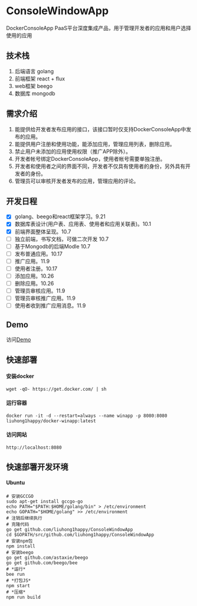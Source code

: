# ConsoleWindowApp

DockerConsoleApp PaaS平台深度集成产品，用于管理开发者的应用和用户选择使用的应用

## 技术栈
1. 后端语言 golang
2. 前端框架 react + flux
3. web框架 beego
4. 数据库 mongodb

## 需求介绍

1. 能提供给开发者发布应用的接口，该接口暂时仅支持DockerConsoleApp中发布的应用。
2. 能提供用户注册和使用功能，能添加应用，管理应用列表，删除应用。
3. 禁止用户未添加的应用使用权限（推广APP除外）。
4. 开发者帐号绑定DockerConsoleApp，使用者帐号需要单独注册。
5. 开发者和使用者之间的界面不同，开发者不仅具有使用者的身份，另外具有开发者的身份。
6. 管理员可以审核开发者发布的应用，管理应用的评论。

## 开发日程

- [x] golang、beego和react框架学习。9.21
- [x] 数据库表设计(用户表、应用表、使用者和应用关联表)。10.1
- [x] 前端界面整体呈现。10.7
- [ ] 独立前端，书写文档，可做二次开发 10.7
- [ ] 基于Mongodb的后端Modle 10.7
- [ ] 发布普通应用。10.17
- [ ] 推广应用。11.9
- [ ] 使用者注册。10.17
- [ ] 添加应用。10.26
- [ ] 删除应用。10.26
- [ ] 管理员审核应用。11.9
- [ ] 管理员审核推广应用。11.9
- [ ] 使用者收到推广应用消息。11.9

## Demo

访问[Demo](http://liuhong1happy.github.io/ConsoleWindowApp/demo.html)

## 快速部署

#### 安装docker

    wget -qO- https://get.docker.com/ | sh

#### 运行容器

    docker run -it -d --restart=always --name winapp -p 8080:8080 liuhong1happy/docker-winapp:latest

#### 访问网站

    http://localhost:8080
    
## 快速部署开发环境

#### Ubuntu

    # 安装GCCGO
    sudo apt-get install gccgo-go
    echo PATH="$PATH:$HOME/golang/bin" > /etc/environment
    echo GOPATH="$HOME/golang" >> /etc/environment
    # 注销后继续执行
    # 克隆代码
    go get github.com/liuhong1happy/ConsoleWindowApp
    cd $GOPATH/src/github.com/liuhong1happy/ConsoleWindowApp
    # 安装npm包
    npm install
    # 安装beego
    go get github.com/astaxie/beego
    go get github.com/beego/bee
    # *运行*
    bee run
    # *打包JS*
    npm start
    # *压缩*
    npm run build


